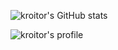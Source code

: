 ![kroitor's GitHub stats](https://github-readme-stats.vercel.app/api?username=kroitor&show_icons=true&theme=dark&bg_color=0,000000,330066)

![kroitor's profile](https://github-profile-trophy.vercel.app/?username=kroitor&theme=juicyfresh&theme=onedark&column=4&margin-w=18&margin-h=18)
